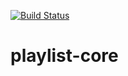 [![Build Status](https://travis-ci.org/aazizyan/playlist-core.svg?branch=master)](https://travis-ci.org/aazizyan/playlist-core)

# playlist-core
